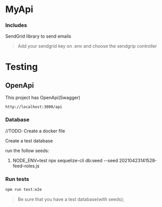 # MyApi


### Includes

SendGrid library to send emails

> Add your sendgrid key on .env and choose the sendgrip controller

# Testing

## OpenApi

This project has OpenApi(Swagger)

```http
http://localhost:3000/api

```

### Database

//TODO: Create a docker file

Create a test database

run the follow seeds:

1. NODE_ENV=test npx sequelize-cli db:seed --seed 20210423141528-feed-roles.js

### Run tests

```bash
npm run test:e2e
```

> Be sure that you have a test database(with seeds);
